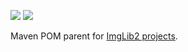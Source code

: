 [![](https://img.shields.io/maven-central/v/net.imglib2/pom-imglib2.svg)](http://search.maven.org/#search%7Cgav%7C1%7Cg%3A%22net.imglib2%22%20AND%20a%3A%22pom-imglib2%22)
[![](https://travis-ci.org/imglib/pom-imglib2.svg?branch=master)](https://travis-ci.org/imglib/pom-imglib2)

Maven POM parent for [ImgLib2 projects](https://github.com/imglib).

